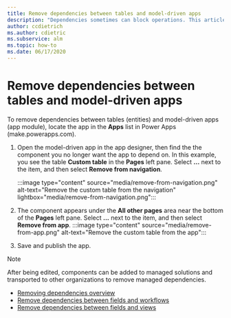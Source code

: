 ```yaml
---
title: Remove dependencies between tables and model-driven apps
description: "Dependencies sometimes can block operations. This article describes how table and model-driven app dependencies can be removed."
author: ccdietrich
ms.author: cdietric
ms.subservice: alm
ms.topic: how-to
ms.date: 06/17/2020
---
```

# Remove dependencies between tables and model-driven apps

To remove dependencies between tables (entities) and model-driven apps (app module), locate the app in the **Apps** list in Power Apps (make.powerapps.com).

1. Open the model-driven app in the app designer, then find the the component you no longer want the app to depend on. In this example, you see the table **Custom table** in the **Pages** left pane. Select **...** next to the item, and then select **Remove from navigation**.

   :::image type="content" source="media/remove-from-navigation.png" alt-text="Remove the custom table from the navigation" lightbox="media/remove-from-navigation.png":::
1. The component appears under the **All other pages** area near the bottom of the **Pages** left pane. Select **...** next to the item, and then select **Remove from app**.
   :::image type="content" source="media/remove-from-app.png" alt-text="Remove the custom table from the app":::

1. Save and publish the app.

> [!NOTE]
> After being edited, components can be added to managed solutions and transported to other organizations to remove managed dependencies.

- [Removing dependencies overview](removing-dependencies.md)
- [Remove dependencies between fields and workflows](remove-field-workflow.md)
- [Remove dependencies between fields and views](remove-field-view.md)
